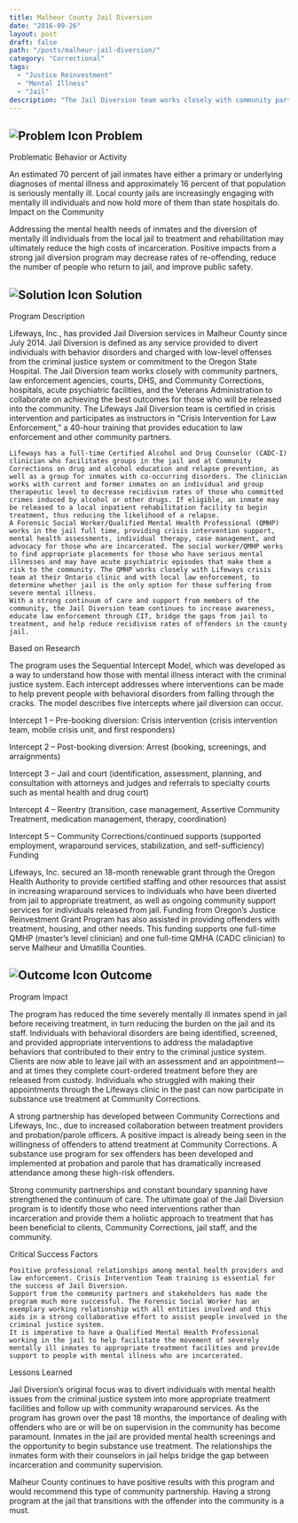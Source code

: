 ```yaml
---
title: Malheur County Jail Diversion
date: "2016-09-26"
layout: post
draft: false
path: "/posts/malheur-jail-diversion/"
category: "Correctional"
tags:
  - "Justice Reinvestment"
  - "Mental Illness"
  - "Jail"
description: "The Jail Diversion team works closely with community partners, law enforcement agencies, courts, DHS, and Community Corrections, hospitals, acute psychiatric facilities, and the Veterans Administration to collaborate on achieving the best outcomes for those who will be released into the community."
---
```

## ![Problem Icon](https://github.com/google/material-design-icons/raw/master/alert/1x_web/ic_error_outline_black_48dp.png "Problem") Problem

Problematic Behavior or Activity

An estimated 70 percent of jail inmates have either a primary or underlying diagnoses of mental illness and approximately 16 percent of that population is seriously mentally ill. Local county jails are increasingly engaging with mentally ill individuals and now hold more of them than state hospitals do.
Impact on the Community

Addressing the mental health needs of inmates and the diversion of mentally ill individuals from the local jail to treatment and rehabilitation may ultimately reduce the high costs of incarceration. Positive impacts from a strong jail diversion program may decrease rates of re-offending, reduce the number of people who return to jail, and improve public safety.

## ![Solution Icon](https://github.com/google/material-design-icons/raw/master/action/1x_web/ic_lightbulb_outline_black_48dp.png "Solution") Solution

Program Description

Lifeways, Inc., has provided Jail Diversion services in Malheur County since July 2014. Jail Diversion is defined as any service provided to divert individuals with behavior disorders and charged with low-level offenses from the criminal justice system or commitment to the Oregon State Hospital. The Jail Diversion team works closely with community partners, law enforcement agencies, courts, DHS, and Community Corrections, hospitals, acute psychiatric facilities, and the Veterans Administration to collaborate on achieving the best outcomes for those who will be released into the community. The Lifeways Jail Diversion team is certified in crisis intervention and participates as instructors in “Crisis Intervention for Law Enforcement,” a 40-hour training that provides education to law enforcement and other community partners.

    Lifeways has a full-time Certified Alcohol and Drug Counselor (CADC-I) clinician who facilitates groups in the jail and at Community Corrections on drug and alcohol education and relapse prevention, as well as a group for inmates with co-occurring disorders. The clinician works with current and former inmates on an individual and group therapeutic level to decrease recidivism rates of those who committed crimes induced by alcohol or other drugs. If eligible, an inmate may be released to a local inpatient rehabilitation facility to begin treatment, thus reducing the likelihood of a relapse.
    A Forensic Social Worker/Qualified Mental Health Professional (QMHP) works in the jail full time, providing crisis intervention support, mental health assessments, individual therapy, case management, and advocacy for those who are incarcerated. The social worker/QMHP works to find appropriate placements for those who have serious mental illnesses and may have acute psychiatric episodes that make them a risk to the community. The QMHP works closely with Lifeways crisis team at their Ontario clinic and with local law enforcement, to determine whether jail is the only option for those suffering from severe mental illness.
    With a strong continuum of care and support from members of the community, the Jail Diversion team continues to increase awareness, educate law enforcement through CIT, bridge the gaps from jail to treatment, and help reduce recidivism rates of offenders in the county jail.

Based on Research

The program uses the Sequential Intercept Model, which was developed as a way to understand how those with mental illness interact with the criminal justice system. Each intercept addresses where interventions can be made to help prevent people with behavioral disorders from falling through the cracks. The model describes five intercepts where jail diversion can occur.

Intercept 1 – Pre-booking diversion: Crisis intervention (crisis intervention team, mobile crisis unit, and first responders)

Intercept 2 – Post-booking diversion: Arrest (booking, screenings, and arraignments)

Intercept 3 – Jail and court (identification, assessment, planning, and consultation with attorneys and judges and referrals to specialty courts such as mental health and drug court)

Intercept 4 – Reentry (transition, case management, Assertive Community Treatment, medication management, therapy, coordination)

Intercept 5 – Community Corrections/continued supports (supported employment, wraparound services, stabilization, and self-sufficiency)
Funding

Lifeways, Inc. secured an 18-month renewable grant through the Oregon Health Authority to provide certified staffing and other resources that assist in increasing wraparound services to individuals who have been diverted from jail to appropriate treatment, as well as ongoing community support services for individuals released from jail. Funding from Oregon’s Justice Reinvestment Grant Program has also assisted in providing offenders with treatment, housing, and other needs. This funding supports one full-time QMHP (master’s level clinician) and one full-time QMHA (CADC clinician) to serve Malheur and Umatilla Counties.

## ![Outcome Icon](https://github.com/google/material-design-icons/raw/master/action/1x_web/ic_view_list_black_48dp.png "Outcome") Outcome

Program Impact

The program has reduced the time severely mentally ill inmates spend in jail before receiving treatment, in turn reducing the burden on the jail and its staff. Individuals with behavioral disorders are being identified, screened, and provided appropriate interventions to address the maladaptive behaviors that contributed to their entry to the criminal justice system. Clients are now able to leave jail with an assessment and an appointment—and at times they complete court-ordered treatment before they are released from custody. Individuals who struggled with making their appointments through the Lifeways clinic in the past can now participate in substance use treatment at Community Corrections.

A strong partnership has developed between Community Corrections and Lifeways, Inc., due to increased collaboration between treatment providers and probation/parole officers. A positive impact is already being seen in the willingness of offenders to attend treatment at Community Corrections. A substance use program for sex offenders has been developed and implemented at probation and parole that has dramatically increased attendance among these high-risk offenders.

Strong community partnerships and constant boundary spanning have strengthened the continuum of care. The ultimate goal of the Jail Diversion program is to identify those who need interventions rather than incarceration and provide them a holistic approach to treatment that has been beneficial to clients, Community Corrections, jail staff, and the community.

Critical Success Factors

    Positive professional relationships among mental health providers and law enforcement. Crisis Intervention Team training is essential for the success of Jail Diversion.
    Support from the community partners and stakeholders has made the program much more successful. The Forensic Social Worker has an exemplary working relationship with all entities involved and this aids in a strong collaborative effort to assist people involved in the criminal justice system.
    It is imperative to have a Qualified Mental Health Professional working in the jail to help facilitate the movement of severely mentally ill inmates to appropriate treatment facilities and provide support to people with mental illness who are incarcerated.

Lessons Learned

Jail Diversion’s original focus was to divert individuals with mental health issues from the criminal justice system into more appropriate treatment facilities and follow up with community wraparound services. As the program has grown over the past 18 months, the importance of dealing with offenders who are or will be on supervision in the community has become paramount. Inmates in the jail are provided mental health screenings and the opportunity to begin substance use treatment. The relationships the inmates form with their counselors in jail helps bridge the gap between incarceration and community supervision.

Malheur County continues to have positive results with this program and would recommend this type of community partnership. Having a strong program at the jail that transitions with the offender into the community is a must.